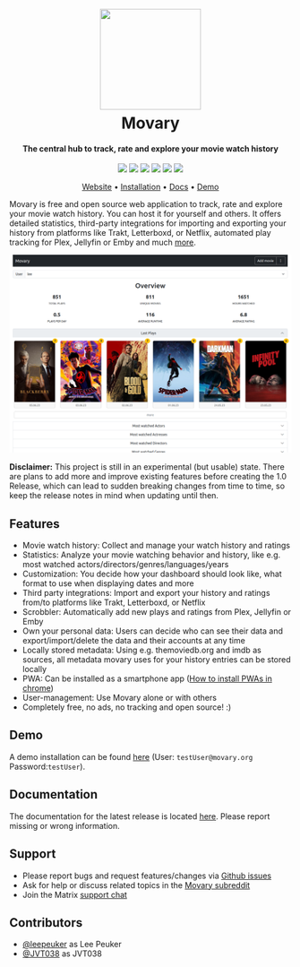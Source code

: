 <h1 align="center">
  <br>
  <a href="https://tandoor.dev"><img src="https://github.com/leepeuker/movary/raw/main/public/images/movary-logo-192x192.png" height="180px" width="180px"></a>
  <br>
  Movary
  <br>
</h1>

<h4 align="center">The central hub to track, rate and explore your movie watch history</h4>

<p align="center">
<a href="https://hub.docker.com/r/leepeuker/movary" target="_blank" rel="noopener noreferrer"><img src="https://img.shields.io/docker/pulls/leepeuker/movary" ></a>
<a href="https://github.com/leepeuker/movary" target="_blank" rel="noopener noreferrer"><img src="https://img.shields.io/github/stars/leepeuker/movary?color=yellow&label=github%20stars" ></a>
<a href="https://github.com/leepeuker/movary/issues" target="_blank" rel="noopener noreferrer"><img src="https://img.shields.io/github/issues/leepeuker/movary?color=eba434&label=github%20issues" ></a>
<a href="https://www.reddit.com/r/movary/" target="_blank" rel="noopener noreferrer"><img src="https://img.shields.io/reddit/subreddit-subscribers/movary" ></a>
<a href="https://matrix.to/#/#movary-support:leepeuker.dev" target="_blank" rel="noopener noreferrer"><img src="https://img.shields.io/matrix/movary-support:leepeuker.dev?label=support%20chat&server_fqdn=matrix.leepeuker.dev" ></a>
<a href="https://github.com/leepeuker/movary/blob/main/LICENSE" target="_blank" rel="noopener noreferrer"><img src="https://img.shields.io/github/license/leepeuker/movary" ></a>
</p>

<p align="center">
<a href="https://movary.org" target="_blank" rel="noopener noreferrer">Website</a> •
<a href="https://docs.movary.org/install/docker/" target="_blank" rel="noopener noreferrer">Installation</a> •
<a href="https://docs.movary.org/" target="_blank" rel="noopener noreferrer">Docs</a> •
<a href="https://demo.movary.org/" target="_blank" rel="noopener noreferrer">Demo</a>
</p>

Movary is free and open source web application to track, rate and explore your movie watch history.
You can host it for yourself and others.
It offers detailed statistics, 
third-party integrations for importing and exporting your history from platforms like Trakt, Letterboxd, or Netflix,
automated play tracking for Plex, Jellyfin or Emby and much [more](#features).

![Movary Dashboard Example](images/dashboard-screenshot.png)


**Disclaimer:** This project is still in an experimental (but usable) state.
There are plans to add more and improve existing features before creating the 1.0 Release,
which can lead to sudden breaking changes from time to time, so keep the release notes in mind when updating until then.

## Features

- Movie watch history: Collect and manage your watch history and ratings
- Statistics: Analyze your movie watching behavior and history, like e.g. most watched actors/directors/genres/languages/years
- Customization: You decide how your dashboard should look like, what format to use when displaying dates and more
- Third party integrations: Import and export your history and ratings from/to platforms like Trakt, Letterboxd, or Netflix
- Scrobbler: Automatically add new plays and ratings from Plex, Jellyfin or Emby
- Own your personal data: Users can decide who can see their data and export/import/delete the data and their accounts at any time
- Locally stored metadata: Using e.g. themoviedb.org and imdb as sources, all metadata movary uses for your history entries can be stored locally
- PWA: Can be installed as a smartphone app ([How to install PWAs in chrome](https://support.google.com/chrome/answer/9658361?hl=en&co=GENIE.Platform%3DAndroid&oco=1))
- User-management: Use Movary alone or with others
- Completely free, no ads, no tracking and open source! :)

## Demo

A demo installation can be found [here](https://demo.movary.org/) (User: `testUser@movary.org` Password:`testUser`).

## Documentation

The documentation for the latest release is located [here](https://docs.movary.org). Please report missing or wrong information.

## Support

- Please report bugs and request features/changes via [Github issues](https://github.com/leepeuker/movary/issues)
- Ask for help or discuss related topics in the [Movary subreddit](https://www.reddit.com/r/movary/)
- Join the Matrix [support chat](https://matrix.to/#/#movary-support:leepeuker.dev)

## Contributors

* [@leepeuker](https://github.com/leepeuker) as Lee Peuker
* [@JVT038](https://github.com/JVT038) as JVT038

